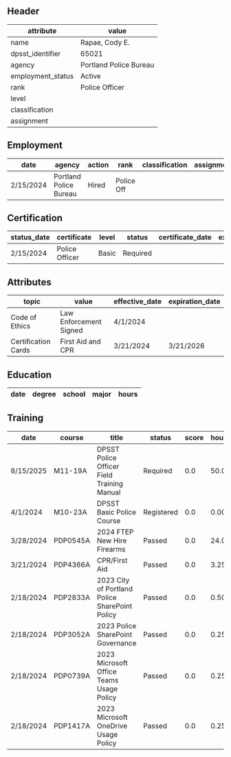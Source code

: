 ## Header
| attribute | value |
| --------- | ----- |
| name | Rapae, Cody E. |
| dpsst_identifier | 65021 |
| agency | Portland Police Bureau |
| employment_status | Active |
| rank | Police Officer |
| level |  |
| classification |  |
| assignment |  |
## Employment
| date | agency | action | rank | classification | assignment |
| ---- | ------ | ------ | ---- | -------------- | ---------- |
| 2/15/2024 | Portland Police Bureau | Hired | Police Off |  |  |
## Certification
| status_date | certificate | level | status | certificate_date | expiration_date | probation_date |
| ----------- | ----------- | ----- | ------ | ---------------- | --------------- | -------------- |
| 2/15/2024 | Police Officer | Basic | Required |  |  | 8/15/2025 |
## Attributes
| topic | value | effective_date | expiration_date |
| ----- | ----- | -------------- | --------------- |
| Code of Ethics | Law Enforcement Signed | 4/1/2024 |  |
| Certification Cards | First Aid and CPR | 3/21/2024 | 3/21/2026 |
## Education
| date | degree | school | major | hours |
| ---- | ------ | ------ | ----- | ----- |
## Training
| date | course | title | status | score | hours |
| ---- | ------ | ----- | ------ | ----- | ----- |
| 8/15/2025 | M11-19A | DPSST Police Officer Field Training Manual | Required | 0.0 | 50.00 |
| 4/1/2024 | M10-23A | DPSST Basic Police Course | Registered | 0.0 | 0.00 |
| 3/28/2024 | PDP0545A | 2024 FTEP New Hire Firearms | Passed | 0.0 | 24.00 |
| 3/21/2024 | PDP4366A | CPR/First Aid | Passed | 0.0 | 3.25 |
| 2/18/2024 | PDP2833A | 2023 City of Portland Police SharePoint Policy | Passed | 0.0 | 0.50 |
| 2/18/2024 | PDP3052A | 2023 Police SharePoint Governance | Passed | 0.0 | 0.25 |
| 2/18/2024 | PDP0739A | 2023 Microsoft Office Teams Usage Policy | Passed | 0.0 | 0.25 |
| 2/18/2024 | PDP1417A | 2023 Microsoft OneDrive Usage Policy | Passed | 0.0 | 0.25 |
